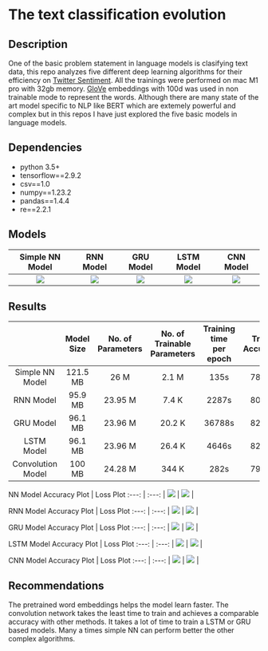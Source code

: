 # The text classification evolution

## Description

One of the basic problem statement in language models is clasifying text data, this repo analyzes five different deep learning algorithms for their efficiency
on [Twitter Sentiment](https://www.kaggle.com/datasets/kazanova/sentiment140). All the trainings were performed on mac M1 pro with 32gb memory. [GloVe](https://nlp.stanford.edu/projects/glove/) embeddings with 100d was used in non trainable mode to represent the words. Although there are many state of the art model specific to NLP like BERT which are extemely powerful and complex but in this repos I have just explored the five basic models in language models.

## Dependencies

- python 3.5+
- tensorflow==2.9.2
- csv==1.0
- numpy==1.23.2
- pandas==1.4.4
- re==2.2.1

## Models

 Simple NN Model | RNN Model | GRU Model | LSTM Model | CNN Model 
 :---: | :---: | :---: | :---: | :---: |
 ![](https://github.com/Ayush-Mi/The-text-classification-evolution/blob/main/images/nn_model.png) | ![](https://github.com/Ayush-Mi/The-text-classification-evolution/blob/main/images/rnn_model.png) | ![](https://github.com/Ayush-Mi/The-text-classification-evolution/blob/main/images/gru_model.png) | ![](https://github.com/Ayush-Mi/The-text-classification-evolution/blob/main/images/lstm_model.png) | ![](https://github.com/Ayush-Mi/The-text-classification-evolution/blob/main/images/conv_model.png) |

## Results

| | Model Size | No. of Parameters | No. of Trainable Parameters | Training time per epoch | Train Accuracy | Val Accuarcy |
| :---: | :---: | :---: | :---: | :---: | :---: | :---: |
| Simple NN Model | 121.5 MB | 26 M | 2.1 M | 135s | 78.62 | 77.9 |
| RNN Model | 95.9 MB | 23.95 M | 7.4 K | 2287s | 80.66 | 80.77 |
| GRU Model | 96.1 MB | 23.96 M | 20.2 K | 36788s | 82.13 | 82.36 |
| LSTM Model | 96.1 MB | 23.96 M | 26.4 K | 4646s | 82.06 | 82.44 |
| Convolution Model | 100 MB | 24.28 M | 344 K | 282s | 79.84 | 80.31 |

NN Model
Accuracy Plot | Loss Plot
:---: | :---: |
![](https://github.com/Ayush-Mi/The-text-classification-evolution/blob/main/images/NN_accuracy.png) | ![](https://github.com/Ayush-Mi/The-text-classification-evolution/blob/main/images/NN_loss.png) |

RNN Model
Accuracy Plot | Loss Plot
:---: | :---: |
![](https://github.com/Ayush-Mi/The-text-classification-evolution/blob/main/images/rnn_accuracy.png) | ![](https://github.com/Ayush-Mi/The-text-classification-evolution/blob/main/images/rnn_loss.png) |

GRU Model
Accuracy Plot | Loss Plot
:---: | :---: |
![](https://github.com/Ayush-Mi/The-text-classification-evolution/blob/main/images/GRU_accuracy.png) | ![](https://github.com/Ayush-Mi/The-text-classification-evolution/blob/main/images/GRU_loss.png) |

LSTM Model
Accuracy Plot | Loss Plot
:---: | :---: |
![](https://github.com/Ayush-Mi/The-text-classification-evolution/blob/main/images/LSTM_accuracy.png) | ![](https://github.com/Ayush-Mi/The-text-classification-evolution/blob/main/images/LSTM_loss.png) |

CNN Model
Accuracy Plot | Loss Plot
:---: | :---: |
![](https://github.com/Ayush-Mi/The-text-classification-evolution/blob/main/images/CNN_accuracy.png) | ![](https://github.com/Ayush-Mi/The-text-classification-evolution/blob/main/images/CNN_loss.png) |

## Recommendations

The pretrained word embeddings helps the model learn faster. The convolution network takes the least time to train and achieves a comparable accuracy with other methods. It takes a lot of time to train a LSTM or GRU based models. Many a times simple NN can perform better the other complex algorithms.
